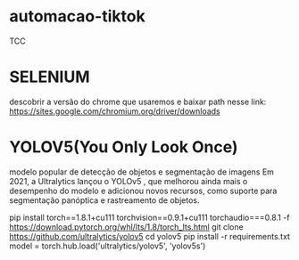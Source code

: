 # automacao-tiktok
TCC

# SELENIUM #
descobrir a versão do chrome que usaremos e baixar path nesse link:
https://sites.google.com/chromium.org/driver/downloads

# YOLOV5(You Only Look Once) #
modelo popular de detecção de objetos e segmentação de imagens 
Em 2021, a Ultralytics lançou o YOLOv5 , que melhorou ainda mais o desempenho do modelo e adicionou novos recursos, como suporte para segmentação panóptica e rastreamento de objetos.

pip install torch==1.8.1+cu111 torchvision==0.9.1+cu111 torchaudio===0.8.1 -f https://download.pytorch.org/whl/lts/1.8/torch_lts.html
git clone https://github.com/ultralytics/yolov5
cd yolov5
pip install -r requirements.txt
model = torch.hub.load('ultralytics/yolov5', 'yolov5s')